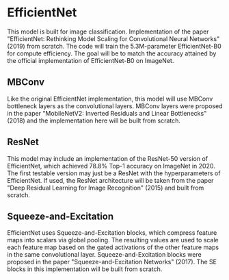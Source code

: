
# EfficientNet
This model is built for image classification. 
Implementation of the paper "EfficientNet: Rethinking Model Scaling for Convolutional Neural Networks" (2019) from scratch.
The code will train the 5.3M-parameter EfficientNet-B0 for compute efficiency. 
The goal will be to match the accuracy attained by the official implementation of EfficientNet-B0 on ImageNet.

## MBConv
Like the original EfficientNet implementation, this model will use MBConv bottleneck layers as the convolutional layers.
MBConv layers were proposed in the paper "MobileNetV2: Inverted Residuals and Linear Bottlenecks" (2018) and the implementation here will be built from scratch. 

## ResNet
This model may include an implementation of the ResNet-50 version of EfficientNet, which achieved 78.8% Top-1 accuracy on ImageNet in 2020. 
The first testable version may just be a ResNet with the hyperparameters of EfficientNet. 
If used, the ResNet architecture will be taken from the paper "Deep Residual Learning for Image Recognition" (2015) and built from scratch.

## Squeeze-and-Excitation
EfficientNet uses Squeeze-and-Excitation blocks, which compress feature maps into scalars via global pooling. The resulting values are used to scale each feature map based on the gated activations of the other feature maps in the same convolutional layer. 
Squeeze-and-Excitation blocks were proposed in the paper "Squeeze-and-Excitation Networks" (2017). The SE blocks in this implementation will be built from scratch. 
